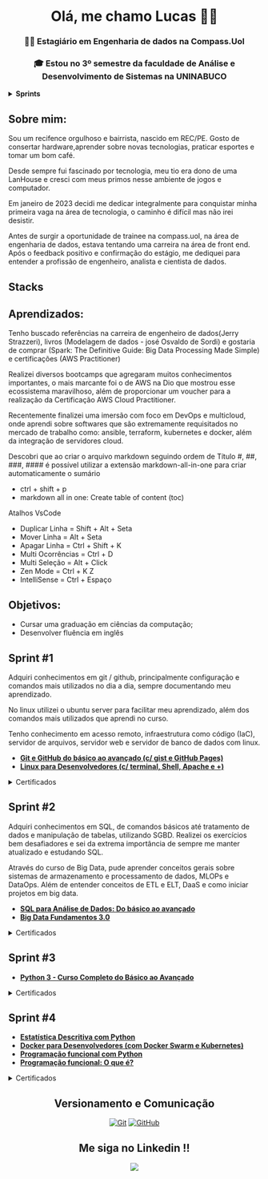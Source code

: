 <h1 align='center'> 
  <strong>Olá, me chamo Lucas 👋😃</strong>
</h1>

<h3 align='center'> 

  :man_technologist: <strong>Estagiário em Engenharia de dados na Compass.Uol</strong>
</h3>

<h3 align='center'> 

  :mortar_board: <strong>Estou no 3º semestre da faculdade de Análise e Desenvolvimento de Sistemas na UNINABUCO</strong>
</h3>

<details> <summary><strong>Sprints</strong></summary>

- [x] [**Sprint #1**](#sprint-1)
- [x] [**Sprint #2**](#sprint-2)
- [x] [**Sprint #3**](#sprint-3)
- [x] [**Sprint #4**](#sprint-4)
- [ ] [**Sprint #5**]()
- [ ] [**Sprint #6**]()
- [ ] [**Sprint #7**]()
- [ ] [**Sprint #8**]()
- [ ] [**Sprint #9**]()
- [ ] [**Sprint #10**]()

</details>



## **Sobre mim:**
  
Sou um recifence orgulhoso e bairrista, nascido em REC/PE. Gosto de consertar hardware,aprender sobre novas tecnologias, praticar esportes e tomar um bom café.

Desde sempre fui fascinado por tecnologia, meu tio era dono de uma LanHouse e cresci com meus primos nesse ambiente de jogos e computador.

Em janeiro de 2023 decidi me dedicar integralmente para conquistar minha primeira vaga na área de tecnologia, o caminho é difícil mas não irei desistir.

Antes de surgir a oportunidade de trainee na compass.uol, na área de engenharia de dados, estava tentando uma carreira na área de front end. Após o feedback positivo e confirmação do estágio, me dediquei para entender a profissão de engenheiro, analista e cientista de dados.

## Stacks


## **Aprendizados:**

Tenho buscado referências na carreira de engenheiro de dados(Jerry Strazzeri), livros (Modelagem de dados - josé Osvaldo de Sordi) e gostaria de comprar (Spark: The Definitive Guide: Big Data Processing Made Simple) e certificações (AWS Practitioner) 

Realizei diversos bootcamps que agregaram muitos conhecimentos importantes, o mais marcante foi o de AWS na Dio que mostrou esse ecossistema maravilhoso, além de proporcionar um voucher para a realização da Certificação AWS Cloud Practitioner.

Recentemente finalizei uma imersão com foco em DevOps e multicloud, onde aprendi sobre softwares que são extremamente requisitados no mercado de trabalho como: ansible, terraform, kubernetes e docker, além da integração de servidores cloud.

Descobri que ao criar o arquivo markdown seguindo ordem de Título #, ##, ###, ####
é possível utilizar a extensão markdown-all-in-one para criar automaticamente o sumário
- ctrl + shift + p 
- markdown all in one: Create table of content (toc)

Atalhos VsCode

- Duplicar Linha = Shift + Alt + Seta
- Mover Linha = Alt + Seta
- Apagar Linha = Ctrl + Shift + K
- Multi Ocorrências = Ctrl + D
- Multi Seleção = Alt + Click
- Zen Mode = Ctrl + K Z
- IntelliSense = Ctrl + Espaço

## **Objetivos:**

- Cursar uma graduação em ciências da computação;
- Desenvolver fluência em inglês


## Sprint #1

Adquiri conhecimentos em git / github, principalmente configuração e comandos mais utilizados no dia a dia, sempre documentando meu aprendizado.

No linux utilizei o ubuntu server para facilitar meu aprendizado, além dos comandos mais utilizados que aprendi no curso.

Tenho conhecimento em acesso remoto, infraestrutura como código (IaC), servidor de arquivos, servidor web e servidor de banco de dados com linux.

- [**Git e GitHub do básico ao avançado (c/ gist e GitHub Pages)**](https://github.com/lucasbergamo/Compass_UOL_data_engineering/blob/main/Sprint-1/GitGithub/gitGithub.md)
- [**Linux para Desenvolvedores (c/ terminal, Shell, Apache e +)**](https://github.com/lucasbergamo/Compass_UOL_data_engineering/blob/main/Sprint-1/LinuxParaDesenvolvedores/Linux.md)

<details><summary>Certificados</summary>
  
- [Git e Github](https://github.com/lucasbergamo/Compass_UOL_data_engineering/blob/main/certificados/gitGithub.jpg)
- [Linux](https://github.com/lucasbergamo/Compass_UOL_data_engineering/blob/main/certificados/linux.jpg)

</details>

## Sprint #2

Adquiri conhecimentos em SQL, de comandos básicos até tratamento de dados e manipulação de tabelas, utilizando SGBD. Realizei os exercícios bem desafiadores e sei da extrema importância de sempre me manter atualizado e estudando SQL.

Através do curso de Big Data, pude aprender conceitos gerais sobre sistemas de armazenamento e processamento de dados, MLOPs e DataOps. Além de entender conceitos de ETL e ELT, DaaS e como iniciar projetos em big data.

- [**SQL para Análise de Dados: Do básico ao avançado**](https://github.com/lucasbergamo/Compass_UOL_data_engineering/blob/main/Sprint-2/SqlParaAnaliseDeDadosDoBasicoAoAvancado/SQL.md)
- [**Big Data Fundamentos 3.0**](https://github.com/lucasbergamo/Compass_UOL_data_engineering/blob/main/Sprint-2/BigDataFundamentos/BigDataFundamentos.md)

<details><summary>Certificados</summary>
  
- [SQL para Análise de Dados: Do básico ao avançado](https://github.com/lucasbergamo/Compass_UOL_data_engineering/blob/main/certificados/certificadoSql.jpg)
- [Big Data Fundamentos 3.0](https://github.com/lucasbergamo/Compass_UOL_data_engineering/blob/main/certificados/certificateBigDataFundamentos.jpg)

</details>

## Sprint #3


- [**Python 3 - Curso Completo do Básico ao Avançado**](https://github.com/lucasbergamo/Compass_UOL_data_engineering/blob/main/Sprint-3/python3.md)


<details><summary>Certificados</summary>
  
- []()

</details>

## Sprint #4

- [**Estatística Descritiva com Python**](https://github.com/lucasbergamo/Compass_UOL_data_engineering/blob/main/Sprint-4/estatistica_descritiva_python/estatistica.md)
- [**Docker para Desenvolvedores (com Docker Swarm e Kubernetes)**](https://github.com/lucasbergamo/Compass_UOL_data_engineering/blob/main/Sprint-4/docker_e_kubernetes/docker.md)
- [**Programação funcional com Python**](https://github.com/lucasbergamo/Compass_UOL_data_engineering/blob/main/Sprint-4/cursoPython/programacao_funcional.md)
- [**Programação funcional: O que é?**](https://github.com/lucasbergamo/Compass_UOL_data_engineering/blob/main/Sprint-4/artigo_prog_funcional.md)


<details><summary>Certificados</summary>
  
- [**Docker**](https://github.com/lucasbergamo/Compass_UOL_data_engineering/blob/main/Sprint-4/certificados/docker_certificado.jpg)
- [**Estatística Descritiva**](https://github.com/lucasbergamo/Compass_UOL_data_engineering/blob/main/Sprint-4/certificados/estatistica_certificado.jpg)
- [Segurança](https://github.com/lucasbergamo/Compass_UOL_data_engineering/blob/main/Sprint-4/certificados/seguranca_certificado.jpg)

</details>

<h2 align='center'> 
  Versionamento e Comunicação
</h2>

<p align='center'>
    <a href="#"><img alt="Git" src="https://img.shields.io/badge/-Git-black?style=flat-square&logo=git"></a>
    <a href="#"><img alt="GitHub" src="https://img.shields.io/badge/-GitHub-181717?style=flat-square&logo=github"></a>
</p>


<h2 align='center'> 
Me siga no Linkedin !!
</h2>

<p align='center'>
  <a href="https://www.linkedin.com/in/lucas-bergamo/">
    <img align="center" src="https://img.shields.io/badge/linkedin-%230077B5.svg?style=for-the-badge&logo=linkedin&logoColor=white" />
  </a>
</p>
